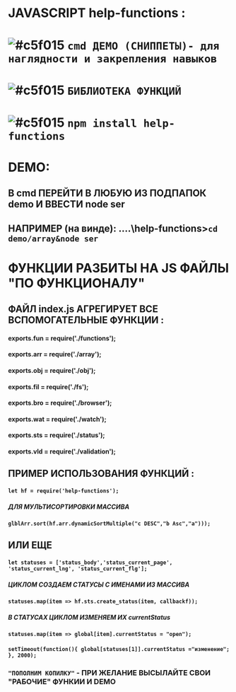 # JAVASCRIPT help-functions :

# ![#c5f015](https://placehold.it/15/c5f015/000000?text='') `cmd ДЕМО (СНИППЕТЫ)- для наглядности и закрепления навыков`
# ![#c5f015](https://placehold.it/15/c5f015/000000?text='') `БИБЛИОТЕКА ФУНКЦИЙ`               

# ![#c5f015](https://placehold.it/15/c5f015/000000?text='') `npm install help-functions`

# DEMO:
## В cmd ПЕРЕЙТИ В ЛЮБУЮ ИЗ ПОДПАПОК demo И ВВЕСТИ node ser
## НАПРИМЕР (на винде):  ....\help-functions>`cd demo/array&node ser`

# ФУНКЦИИ РАЗБИТЫ НА JS ФАЙЛЫ "ПО ФУНКЦИОНАЛУ"
## ФАЙЛ index.js АГРЕГИРУЕТ ВСЕ ВСПОМОГАТЕЛЬНЫЕ ФУНКЦИИ :
#### exports.fun = require('./functions');
#### exports.arr = require('./array'); 
#### exports.obj = require('./obj');
#### exports.fil = require('./fs');
#### exports.bro = require('./browser');
#### exports.wat = require('./watch'); 
#### exports.sts = require('./status'); 
#### exports.vld = require('./validation'); 

## ПРИМЕР ИСПОЛЬЗОВАНИЯ ФУНКЦИЙ :
#### `let hf = require('help-functions');` 

##### ДЛЯ МУЛЬТИСОРТИРОВКИ МАССИВА
#### `glblArr.sort(hf.arr.dynamicSortMultiple("c DESC","b Asc","a")));`
## ИЛИ ЕЩЕ
#### `let statuses = ['status_body','status_current_page', 'status_current_lng', 'status_current_flg'];`
##### ЦИКЛОМ СОЗДАЕМ СТАТУСЫ С ИМЕНАМИ ИЗ МАССИВА
#### `statuses.map(item => hf.sts.create_status(item, callbackf));` 
##### В СТАТУСАХ ЦИКЛОМ ИЗМЕНЯЕМ ИХ currentStatus
#### `statuses.map(item => global[item].currentStatus = "open");`
#### `setTimeout(function(){ global[statuses[1]].currentStatus ="изменение"; }, 2000);`


### `"ПОПОЛНИМ КОПИЛКУ"` - ПРИ ЖЕЛАНИЕ ВЫСЫЛАЙТЕ СВОИ "РАБОЧИЕ" ФУНКИИ И DEMO
